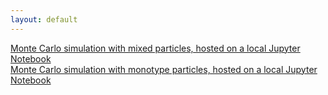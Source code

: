 ```yaml
---
layout: default
---
```



[Monte Carlo simulation with mixed particles, hosted on a local Jupyter Notebook](./mixed_local_mc.html) <br>
[Monte Carlo simulation with monotype particles, hosted on a local Jupyter Notebook](./normal_local_mc.html)


